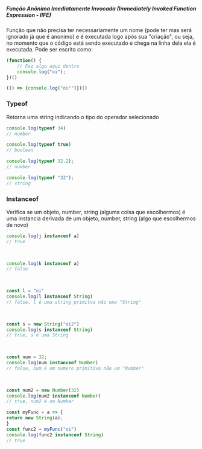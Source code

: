 ##### Função Anônima Imediatamente Invocada (Immediately Invoked Function Expression - IIFE)

Função que não precisa ter necessariamente um nome (pode ter mas será ignorado já que é anonimo) e é executada logo após sua "criação", ou seja, no momento que o código está sendo executado e chega na linha dela ela é executada.
Pode ser escrita como:
```javascript
(function() {
	// Faz algo aqui dentro
	console.log("oi");
})()

(() => {console.log("oi²")})()
```

### Typeof

Retorna uma string indicando o tipo do operador selecionado
```javascript
console.log(typeof 34)
// number

console.log(typeof true)
// boolean

console.log(typeof 32.2);
// number

console.log(typeof "32");
// string
```


### Instanceof

Verifica se um objeto, number, string (alguma coisa que escolhermos) é uma instancia derivada de um objeto, number, string (algo que escolhermos de novo)
```javascript
console.log(j instanceof a)
// true

  

console.log(k instanceof a)
// false

  

const l = "oi"
console.log(l instanceof String)
// false, l é uma string primitva não uma "String"

  

const s = new String("oi2")
console.log(s instanceof String)
// true, s é uma String

  

const num = 32;
console.log(num instanceof Number)
// false, num é um numero primitivo não um "Number"

  

const num2 = new Number(32)
console.log(num2 instanceof Number)
// true, num2 é um Number

const myFunc = a => {
return new String(a);
}
const func2 = myFunc("oi")
console.log(func2 instanceof String)
// true
```